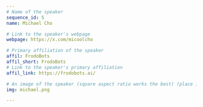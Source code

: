 ```yaml
---
# Name of the speaker
sequence_id: 5
name: Michael Cho

# Link to the speaker's webpage
webpage: https://x.com/micoolcho

# Primary affiliation of the speaker
affil: FrodoBots
affil_short: FrodoBots
# Link to the speaker's primary affiliation
affil_link: https://frodobots.ai/

# An image of the speaker (square aspect ratio works the best) (place in the `assets/img/speakers` directory)
img: michael.png

---
```

